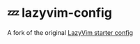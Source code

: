 # 💤 lazyvim-config

A fork of the original [LazyVim starter config](https://github.com/LazyVim/starter)

